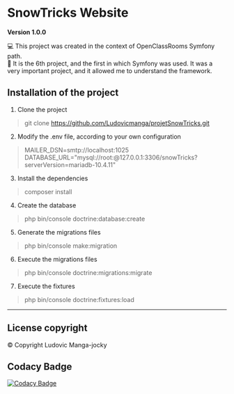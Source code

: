 # SnowTricks Website

**Version 1.0.0** 

:computer: This project was created in the context of OpenClassRooms Symfony path. </br>
:briefcase: It is the 6th project, and the first in which Symfony was used. 
It was a very important project, and it allowed me to understand the framework. 

## Installation of the project

1.  Clone the project
> git clone https://github.com/Ludovicmanga/projetSnowTricks.git

2.  Modify the .env file, according to your own configuration
> MAILER_DSN=smtp://localhost:1025 <br>
> DATABASE_URL="mysql://root:@127.0.0.1:3306/snowTricks?serverVersion=mariadb-10.4.11"

3.  Install the dependencies 
> composer install

4.  Create the database
> php bin/console doctrine:database:create

5.  Generate the migrations files 
> php bin/console make:migration

6.  Execute the migrations files
> php bin/console doctrine:migrations:migrate

7.  Execute the fixtures
> php bin/console doctrine:fixtures:load

--- 

## License  copyright 
:copyright: Copyright Ludovic Manga-jocky 

## Codacy Badge

[![Codacy Badge](https://app.codacy.com/project/badge/Grade/53aeba9db65642bb8d0d31c2c2d25f2b)](https://www.codacy.com/gh/Ludovicmanga/projetSnowTricks/dashboard?utm_source=github.com&amp;utm_medium=referral&amp;utm_content=Ludovicmanga/projetSnowTricks&amp;utm_campaign=Badge_Grade)